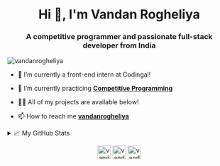 <h1 align="center">Hi 👋, I'm Vandan Rogheliya</h1>
<h3 align="center">A competitive programmer and passionate full-stack developer from India</h3>

<p align="left"> <img src="https://komarev.com/ghpvc/?username=vandanrogheliya" alt="vandanrogheliya" /> </p>

- 🐧 I’m currently a front-end intern at Codingal!

- 🌱 I’m currently practicing [**Competitive Programming**](https://codeforces.com/profile/VandanRogheliya)

- 👨‍💻 All of my projects are available below!

- 📫 How to reach me [**vandanrogheliya**](https://www.linkedin.com/in/vandanrogheliya/)


<details>
<summary>📈 My GitHub Stats</summary>

<p align="center">&nbsp;<img align="center" src="https://github-readme-stats.vercel.app/api?username=vandanrogheliya&show_icons=true" alt="vandanrogheliya" /></p>

</details>


<p align="center">
<a href="https://linkedin.com/in/vandanrogheliya" target="blank"><img align="center" src="https://cdn.jsdelivr.net/npm/simple-icons@3.0.1/icons/linkedin.svg" alt="vandan rogheliya" height="30" width="30" /></a>
<a href="https://fb.com/vandan.roghelia" target="blank"><img align="center" src="https://cdn.jsdelivr.net/npm/simple-icons@3.0.1/icons/facebook.svg" alt="vandan rogheliya" height="30" width="30" /></a>
<a href="https://instagram.com/vandan6500" target="blank"><img align="center" src="https://cdn.jsdelivr.net/npm/simple-icons@3.0.1/icons/instagram.svg" alt="vandan6500" height="30" width="30" /></a>
</p>

